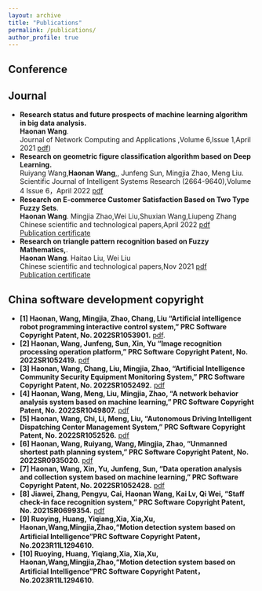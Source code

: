 ```yaml
---
layout: archive
title: "Publications"
permalink: /publications/
author_profile: true
---
```

## Conference 



## Journal


- **Research status and future prospects of machine learning algorithm in big data analysis.**\
**Haonan Wang**.\
Journal of Network Computing and Applications ,Volume 6,Issue 1,April 2021
[pdf](https://www.clausiuspress.com/assets/default/article/2021/06/01/article_1622604557.pdf))  
- **Research on geometric figure classification algorithm based on Deep Learning.**\
 Ruiyang Wang,**Haonan Wang**,, Junfeng Sun, Mingjia Zhao, Meng Liu.\
Scientific Journal of Intelligent Systems Research (2664-9640),Volume 4 Issue 6，April 2022 [pdf](http://www.sjisr.org/download/sjisr-4-6-335-340.pdf)
- **Research on E-commerce Customer Satisfaction Based on Two Type Fuzzy Sets**.\
**Haonan Wang**. Mingjia Zhao,Wei Liu,Shuxian Wang,Liupeng Zhang\
Chinese scientific and technological papers,April 2022
<a href="../files/2022204-330.pdf" class="uline">pdf</a>\
<a href="../files/刊载证明截图.jpg" class="uline">Publication certificate</a>
- **Research on triangle pattern recognition based on Fuzzy Mathematics,**.\
**Haonan Wang**. Haitao Liu, Wei Liu\
Chinese scientific and technological papers,Nov 2021
<a href="../files/论文电子版.pdf" class="uline">pdf</a>\
<a href="../files/刊载证明——模糊三角形识别.jpg" class="uline">Publication certificate</a>


## China software development copyright
- **[1] Haonan, Wang, Mingjia, Zhao, Chang, Liu “Artificial intelligence robot programming
interactive control system,” PRC Software Copyright Patent, No. 2022SR1053901.** [pdf](../files/3.人工智能机器人编程交互控制系统.pdf).
- **[2] Haonan, Wang, Junfeng, Sun, Xin, Yu “Image recognition processing operation
platform,” PRC Software Copyright Patent, No. 2022SR1052419.** <a href="../files/5.图像识别处理操作平台.pdf" class="uline">pdf </a>
- **[3] Haonan, Wang, Chang, Liu, Mingjia, Zhao, “Artificial Intelligence Community Security
Equipment Monitoring System,” PRC Software Copyright Patent, No. 2022SR1052492.** <a href="../files/4.人工智能社区安全装备监控系统.pdf" class="uline">pdf</a>
- **[4] Haonan, Wang, Meng, Liu, Mingjia, Zhao, “A network behavior analysis system based
on machine learning,” PRC Software Copyright Patent, No. 2022SR1049807.** <a href="../files/2.基于机器学习的网络行为分析系统.pdf" class="uline">pdf</a>
- **[5] Haonan, Wang, Chi, Li, Meng, Liu, “Autonomous Driving Intelligent Dispatching
Center Management System,” PRC Software Copyright Patent, No. 2022SR1052526.** <a href="../files/6.自动驾驶智能调度中心管理系统.pdf" class="uline">pdf</a>
- **[6] Haonan, Wang, Ruiyang, Wang, Mingjia, Zhao, “Unmanned shortest path planning
system,” PRC Software Copyright Patent, No. 2022SR0935020.** <a href="../files/7.无人驾驶最短路径规划系统.pdf" class="uline">pdf</a>
- **[7] Haonan, Wang, Xin, Yu, Junfeng, Sun, “Data operation analysis and collection system
based on machine learning,” PRC Software Copyright Patent, No. 2022SR1052428.** <a href="../files/1.基于机器学习的数据分析运营采集系统.pdf" class="uline">pdf</a>
- **[8] Jiawei, Zhang, Pengyu, Cai, Haonan Wang, Kai Lv, Qi Wei, “Staff check-in face
recognition system,” PRC Software Copyright Patent, No. 2021SR0699354.** <a href="../files/8.职工签到人脸识别系统.pdf" class="uline">pdf</a>
- **[9] Ruoying, Huang, Yiqiang,Xia, Xia,Xu, Haonan,Wang,Mingjia,Zhao,“Motion detection
system based on Artificial Intelligence”PRC Software Copyright Patent，No.2023R11L1294610.**
- **[10] Ruoying, Huang, Yiqiang,Xia, Xia,Xu, Haonan,Wang,Mingjia,Zhao,“Motion detection
system based on Artificial Intelligence”PRC Software Copyright Patent，No.2023R11L1294610.**



